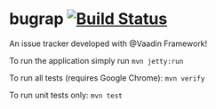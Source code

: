 bugrap  [![Build Status](https://travis-ci.org/sayo-vaadin/bugrap.svg?branch=master)](https://travis-ci.org/sayo-vaadin/bugrap)
==============

An issue tracker developed with @Vaadin Framework!

To run the application simply run `mvn jetty:run`

To run all tests (requires Google Chrome): `mvn verify`

To run unit tests only: `mvn test`